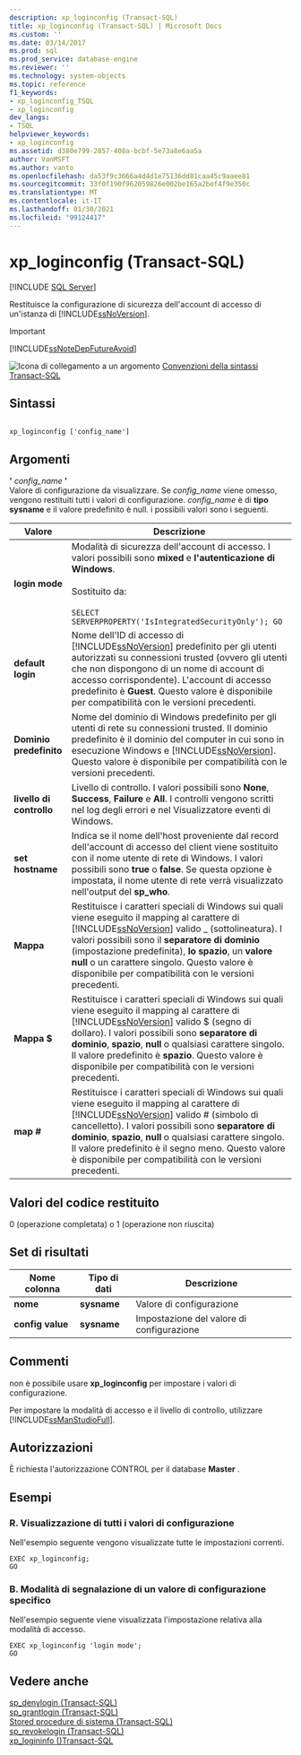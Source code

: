 ```yaml
---
description: xp_loginconfig (Transact-SQL)
title: xp_loginconfig (Transact-SQL) | Microsoft Docs
ms.custom: ''
ms.date: 03/14/2017
ms.prod: sql
ms.prod_service: database-engine
ms.reviewer: ''
ms.technology: system-objects
ms.topic: reference
f1_keywords:
- xp_loginconfig_TSQL
- xp_loginconfig
dev_langs:
- TSQL
helpviewer_keywords:
- xp_loginconfig
ms.assetid: d380e799-2857-408a-bcbf-5e73a8e6aa5a
author: VanMSFT
ms.author: vanto
ms.openlocfilehash: da53f9c3666a4d4d1e75136dd81caa45c9aaee81
ms.sourcegitcommit: 33f0f190f962059826e002be165a2bef4f9e350c
ms.translationtype: MT
ms.contentlocale: it-IT
ms.lasthandoff: 01/30/2021
ms.locfileid: "99124417"
---
```

# <a name="xp_loginconfig-transact-sql"></a>xp_loginconfig (Transact-SQL)
[!INCLUDE [SQL Server](../../includes/applies-to-version/sqlserver.md)]

  Restituisce la configurazione di sicurezza dell'account di accesso di un'istanza di [!INCLUDE[ssNoVersion](../../includes/ssnoversion-md.md)].  
  
> [!IMPORTANT]  
>  [!INCLUDE[ssNoteDepFutureAvoid](../../includes/ssnotedepfutureavoid-md.md)]  
  
 ![Icona di collegamento a un argomento](../../database-engine/configure-windows/media/topic-link.gif "Icona di collegamento a un argomento") [Convenzioni della sintassi Transact-SQL](../../t-sql/language-elements/transact-sql-syntax-conventions-transact-sql.md)  
  
## <a name="syntax"></a>Sintassi  
  
```  
  
xp_loginconfig ['config_name']  
```  
  
## <a name="arguments"></a>Argomenti  
 **'** *config_name* **'**  
 Valore di configurazione da visualizzare. Se *config_name* viene omesso, vengono restituiti tutti i valori di configurazione. *config_name* è di **tipo sysname** e il valore predefinito è null. i possibili valori sono i seguenti.  
  
|Valore|Descrizione|  
|-----------|-----------------|  
|**login mode**|Modalità di sicurezza dell'account di accesso. I valori possibili sono **mixed** e **l'autenticazione di Windows**.<br /><br /> Sostituito da:<br /><br /> `SELECT SERVERPROPERTY('IsIntegratedSecurityOnly'); GO`|  
|**default login**|Nome dell'ID di accesso di [!INCLUDE[ssNoVersion](../../includes/ssnoversion-md.md)] predefinito per gli utenti autorizzati su connessioni trusted (ovvero gli utenti che non dispongono di un nome di account di accesso corrispondente). L'account di accesso predefinito è **Guest**. Questo valore è disponibile per compatibilità con le versioni precedenti.|  
|**Dominio predefinito**|Nome del dominio di Windows predefinito per gli utenti di rete su connessioni trusted. Il dominio predefinito è il dominio del computer in cui sono in esecuzione Windows e [!INCLUDE[ssNoVersion](../../includes/ssnoversion-md.md)]. Questo valore è disponibile per compatibilità con le versioni precedenti.|  
|**livello di controllo**|Livello di controllo. I valori possibili sono **None**, **Success**, **Failure** e **All**. I controlli vengono scritti nel log degli errori e nel Visualizzatore eventi di Windows.|  
|**set hostname**|Indica se il nome dell'host proveniente dal record dell'account di accesso del client viene sostituito con il nome utente di rete di Windows. I valori possibili sono **true** o **false**. Se questa opzione è impostata, il nome utente di rete verrà visualizzato nell'output del **sp_who**.|  
|**Mappa**|Restituisce i caratteri speciali di Windows sui quali viene eseguito il mapping al carattere di [!INCLUDE[ssNoVersion](../../includes/ssnoversion-md.md)] valido _ (sottolineatura). I valori possibili sono il **separatore di dominio** (impostazione predefinita), **lo spazio**, un **valore null** o un carattere singolo. Questo valore è disponibile per compatibilità con le versioni precedenti.|  
|**Mappa $**|Restituisce i caratteri speciali di Windows sui quali viene eseguito il mapping al carattere di [!INCLUDE[ssNoVersion](../../includes/ssnoversion-md.md)] valido $ (segno di dollaro). I valori possibili sono **separatore di dominio**, **spazio**, **null** o qualsiasi carattere singolo. Il valore predefinito è **spazio**. Questo valore è disponibile per compatibilità con le versioni precedenti.|  
|**map #**|Restituisce i caratteri speciali di Windows sui quali viene eseguito il mapping al carattere di [!INCLUDE[ssNoVersion](../../includes/ssnoversion-md.md)] valido # (simbolo di cancelletto). I valori possibili sono **separatore di dominio**, **spazio**, **null** o qualsiasi carattere singolo. Il valore predefinito è il segno meno. Questo valore è disponibile per compatibilità con le versioni precedenti.|  
  
## <a name="return-code-values"></a>Valori del codice restituito  
 0 (operazione completata) o 1 (operazione non riuscita)  
  
## <a name="result-sets"></a>Set di risultati  
  
|Nome colonna|Tipo di dati|Descrizione|  
|-----------------|---------------|-----------------|  
|**nome**|**sysname**|Valore di configurazione|  
|**config value**|**sysname**|Impostazione del valore di configurazione|  
  
## <a name="remarks"></a>Commenti  
 non è possibile usare **xp_loginconfig** per impostare i valori di configurazione.  
  
 Per impostare la modalità di accesso e il livello di controllo, utilizzare [!INCLUDE[ssManStudioFull](../../includes/ssmanstudiofull-md.md)].  
  
## <a name="permissions"></a>Autorizzazioni  
 È richiesta l'autorizzazione CONTROL per il database **Master** .  
  
## <a name="examples"></a>Esempi  
  
### <a name="a-how-to-report-all-configuration-values"></a>R. Visualizzazione di tutti i valori di configurazione  
 Nell'esempio seguente vengono visualizzate tutte le impostazioni correnti.  
  
```  
EXEC xp_loginconfig;  
GO  
```  
  
### <a name="b-how-to-report-a-specific-configuration-value"></a>B. Modalità di segnalazione di un valore di configurazione specifico  
 Nell'esempio seguente viene visualizzata l'impostazione relativa alla modalità di accesso.  
  
```  
EXEC xp_loginconfig 'login mode';  
GO  
```  
  
## <a name="see-also"></a>Vedere anche  
 [sp_denylogin &#40;Transact-SQL&#41;](../../relational-databases/system-stored-procedures/sp-denylogin-transact-sql.md)   
 [sp_grantlogin &#40;Transact-SQL&#41;](../../relational-databases/system-stored-procedures/sp-grantlogin-transact-sql.md)   
 [Stored procedure di sistema &#40;Transact-SQL&#41;](../../relational-databases/system-stored-procedures/system-stored-procedures-transact-sql.md)   
 [sp_revokelogin &#40;Transact-SQL&#41;](../../relational-databases/system-stored-procedures/sp-revokelogin-transact-sql.md)   
 [xp_logininfo &#40;&#41;Transact-SQL ](../../relational-databases/system-stored-procedures/xp-logininfo-transact-sql.md)  
  
  
